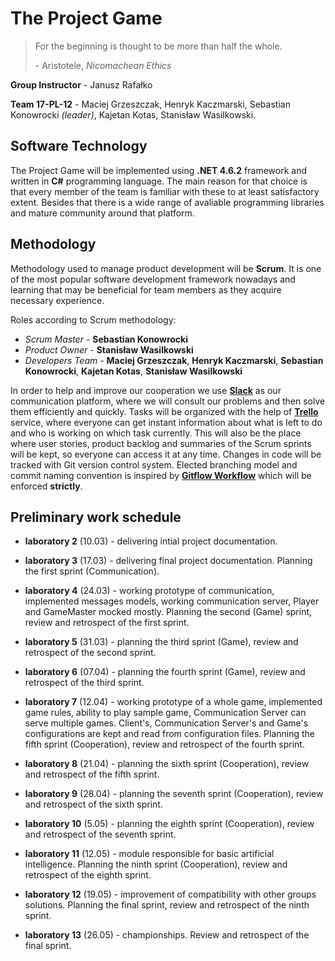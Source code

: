 # The Project Game

> For the beginning is thought to be more than half the whole.
>
> \- Aristotele, _Nicomachean Ethics_

**Group Instructor** - Janusz Rafałko

**Team 17-PL-12** - Maciej Grzeszczak, Henryk Kaczmarski, Sebastian Konowrocki _(leader)_, Kajetan Kotas, Stanisław Wasilkowski.

## Software Technology
The Project Game will be implemented using **.NET 4.6.2** framework and written in **C#** programming language. The main reason for that choice is that every member of the team is familiar with these to at least satisfactory extent. Besides that there is a wide range of avaliable programming libraries and mature community around that platform.

## Methodology
Methodology used to manage product development will be **Scrum**. It is one of the most popular software development framework nowadays and learning that may be beneficial for team members as they acquire necessary experience.

Roles according to Scrum methodology:

- _Scrum Master_ - **Sebastian Konowrocki**
- _Product Owner_ - **Stanisław Wasilkowski**
- _Developers Team_ - **Maciej Grzeszczak**, **Henryk Kaczmarski**, **Sebastian Konowrocki**, **Kajetan Kotas**, **Stanisław Wasilkowski**

In order to help and improve our cooperation we use **[Slack](https://io2team.slack.com)** as our communication platform, where we will consult our problems and then solve them efficiently and quickly. 
Tasks will be organized with the help of **[Trello](https://trello.com)** service, where everyone can get instant information about what is left to do and who is working on which task currently. This will also be the place where user stories, product backlog and summaries of the Scrum sprints will be kept, so everyone can access it at any time.
Changes in code will be tracked with Git version control system. Elected branching model and commit naming convention is inspired by **[Gitflow Workflow](https://www.atlassian.com/git/tutorials/comparing-workflows#gitflow-workflow)** which will be enforced **strictly**.

## Preliminary work schedule

- **laboratory 2** (10.03) - delivering intial project documentation. 
- **laboratory 3** (17.03) - delivering final project documentation. Planning the first sprint (Communication).
- **laboratory 4** (24.03) - working prototype of communication, implemented messages models, working communication server, Player and GameMaster mocked mostly. Planning the second (Game) sprint, review and retrospect of the first sprint.
- **laboratory 5** (31.03) - planning the third sprint (Game), review and retrospect of the second sprint.
- **laboratory 6** (07.04) - planning the fourth sprint (Game), review and retrospect of the third sprint.
- **laboratory 7** (12.04) - working prototype of a whole game, implemented game rules, ability to play sample game, Communication Server can serve multiple games. Client's, Communication Server's and Game's configurations are kept and read from configuration files. Planning the fifth sprint (Cooperation), review and retrospect of the fourth sprint.
- **laboratory 8** (21.04) - planning the sixth sprint (Cooperation), review and retrospect of the fifth sprint.
- **laboratory 9** (28.04) - planning the seventh sprint (Cooperation), review and retrospect of the sixth sprint.
- **laboratory 10** (5.05) - planning the eighth sprint (Cooperation), review and retrospect of the seventh sprint.
- **laboratory 11** (12.05) - module responsible for basic artificial intelligence. Planning the ninth sprint (Cooperation), review and retrospect of the eighth sprint.

- **laboratory 12** (19.05) - improvement of compatibility with other groups solutions. Planning the final sprint, review and retrospect of the ninth sprint.
- **laboratory 13** (26.05) - championships. Review and retrospect of the final sprint.